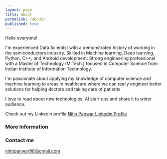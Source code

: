 ```yaml
---
layout: page
title: About
permalink: /about/
published: true
---
```

Hello everyone!

I'm experienced Data Scientist with a demonstrated history of working in the semiconductors industry. Skilled in Machine learning, Deep learning, Python, C++, and Android development. Strong engineering professional with a Master of Technology (M.Tech.) focused in Computer Science from Indian Institute of Information Technology. 

I'm passionate about applying my knowledge of computer science and machine learning to areas in healthcare where we can really engineer better solutions for helping doctors and taking care of patients. 

I love to read about new technologies, AI start ups and share it to wider audience.

Check out my Linkedin profile [Nitin Panwar Linkedin Profile](https://www.linkedin.com/in/nitin-panwar-715a646a/) 


### More Information


### Contact me

[nitinpanwar98@gmail.com](mailto:nitinpanwar98@gmail.com)
